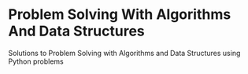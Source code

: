 # Problem Solving With Algorithms And Data Structures
Solutions to Problem Solving with Algorithms and Data Structures using Python problems
